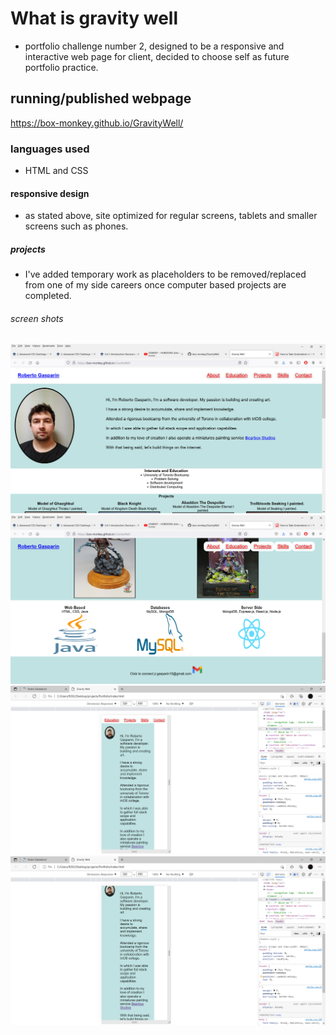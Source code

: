 # What is gravity well
- portfolio challenge number 2, designed to be a responsive and interactive web page for client, decided to choose self as future portfolio practice. 

## running/published webpage
https://box-monkey.github.io/GravityWell/

### languages used
- HTML and CSS

#### responsive design
- as stated above, site optimized for regular screens, tablets and smaller screens such as phones.

##### projects
- I've added temporary work as placeholders to be removed/replaced from one of my side careers once computer based projects are completed.

###### screen shots 
![GravityWell](./assets/images/Gwell.png)
![GravityWell](./assets/images/Gwell1.png)
![GravityWell](./assets/images/Gwell3.png)
![GravityWell](./assets/images/Gwell4.png)

